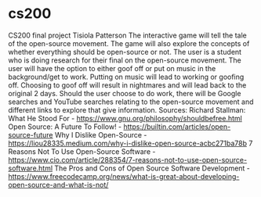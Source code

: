 # cs200
CS200 final project
Tisiola Patterson
The interactive game will tell the tale of the open-source movement.
The game will also explore the concepts of whether everything should be open-source or not.
The user is a student who is doing research for their final on the open-source movement.
The user will have the option to either goof off or put on music in the background/get to work. Putting on music will lead to working or goofing off.
Choosing to goof off will result in nightmares and will lead back to the original 2 days.
Should the user choose to do work, there will be Google searches and YouTube searches relating to the open-source movement and different links to explore that give information.
Sources:
Richard Stallman: What He Stood For - https://www.gnu.org/philosophy/shouldbefree.html
Open Source: A Future To Follow! - https://builtin.com/articles/open-source-future
Why I Dislike Open-Source - https://liou28335.medium.com/why-i-dislike-open-source-acbc271ba78b
7 Reasons Not To Use Open-Source Software - https://www.cio.com/article/288354/7-reasons-not-to-use-open-source-software.html
The Pros and Cons of Open Source Software Development - https://www.freecodecamp.org/news/what-is-great-about-developing-open-source-and-what-is-not/
